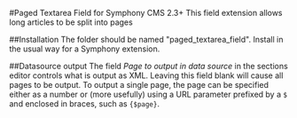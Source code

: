 #Paged Textarea Field for Symphony CMS 2.3+
This field extension allows long articles to be split into pages

##Installation
The folder should be named "paged_textarea_field". Install in the usual way for a Symphony extension.

##Datasource output
The field _Page to output in data source_ in the sections editor controls what is output as XML. Leaving this field blank will cause all pages to be output. To output a single page, the page can be specified either as a number or (more usefully) using a URL parameter prefixed by a `$` and enclosed in braces, such as `{$page}`.
